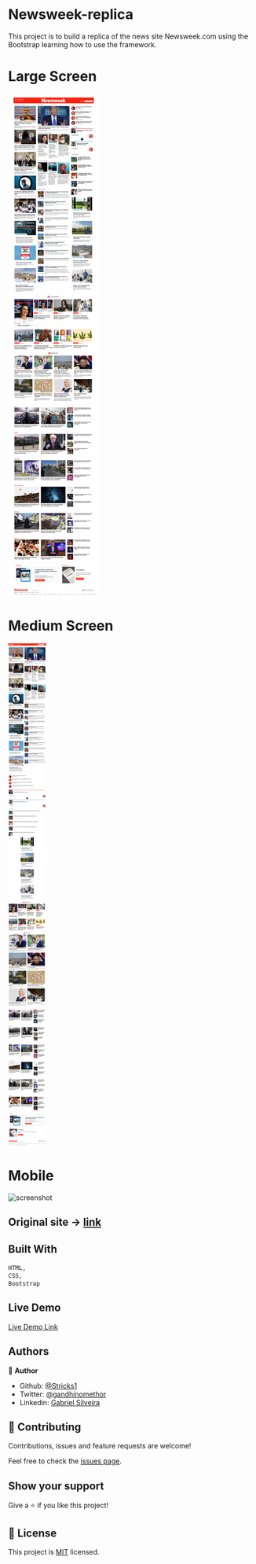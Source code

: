 # Newsweek-replica

This project is to build a replica of the news site Newsweek.com using the Bootstrap learning how to use the framework. 

# Large Screen
![screenshot](./images/Screenshot_fullscreen.jpg)

# Medium Screen
![screenshot](./images/Screenshot_mdScreen.jpg)

# Mobile
![screenshot](./images/Screenshot_mobileScreen.jpg)

## Original site -> [link](https://www.newsweek.com/)

## Built With

    HTML,
    CSS,
    Bootstrap

## Live Demo

[Live Demo Link](https://rawcdn.githack.com/Stricks1/Newsweek-replica/ffb1d9a6df3c90e6a4351c01c1826137767a0e51/index.html)

## Authors

👤 **Author**

- Github: [@Stricks1](https://github.com/Stricks1)
- Twitter: [@gandhinomethor](https://twitter.com/gandhinomethor)
- Linkedin: [Gabriel Silveira](https://linkedin.com/in/gabriel-malheiros-silveira-b6632061/ )

## 🤝 Contributing

Contributions, issues and feature requests are welcome!

Feel free to check the [issues page](issues/).

## Show your support

Give a ⭐️ if you like this project!

## 📝 License

This project is [MIT](lic.url) licensed.